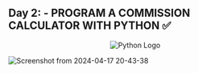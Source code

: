 ## Day 2: - PROGRAM A COMMISSION CALCULATOR WITH PYTHON ✅

<div align="center">
  
  ![Python Logo](https://upload.wikimedia.org/wikipedia/commons/c/c3/Python-logo-notext.svg)
</div>

![Screenshot from 2024-04-17 20-43-38](https://github.com/Marouane-Elgoumiri/Python_Challenges/assets/96888594/469f6aa3-6db9-4d14-8be4-fe622270ed9a)

